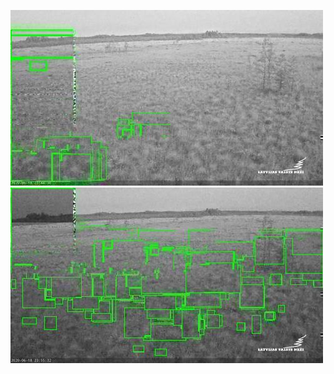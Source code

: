 ![20200618-221600-224605](in/20200618/20200618-221600-224605_0_.jpg)
![20200618-224610-231615](in/20200618/20200618-224610-231615_0_.jpg)
